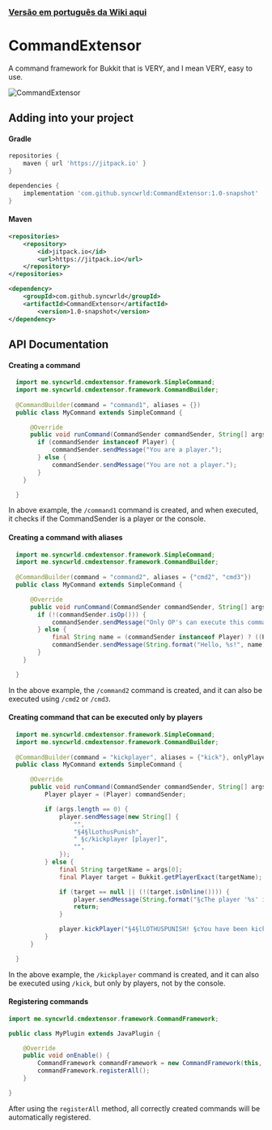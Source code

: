 ### [Versão em português da Wiki aqui](https://github.com/syncwrld/CommandExtensor/blob/main/git-assets/ptbr-wiki.md) ###
# CommandExtensor
A command framework for Bukkit that is VERY, and I mean VERY, easy to use.

![CommandExtensor](https://socialify.git.ci/syncwrld/CommandExtensor/image?description=1&descriptionEditable=easy-to-use%20bukkit%20command%20framework%20&font=KoHo&forks=1&issues=1&language=1&name=1&owner=1&pattern=Solid&stargazers=1&theme=Dark)

## Adding into your project

#### Gradle
```gradle
repositories {
	maven { url 'https://jitpack.io' }
}

dependencies {
	implementation 'com.github.syncwrld:CommandExtensor:1.0-snapshot'
}
```


#### Maven
```xml
<repositories>
	<repository>
		<id>jitpack.io</id>
		<url>https://jitpack.io</url>
	</repository>
</repositories>

<dependency>
	<groupId>com.github.syncwrld</groupId>
	<artifactId>CommandExtensor</artifactId>
        <version>1.0-snapshot</version>
</dependency>
```

## API Documentation

#### Creating a command

```java
  import me.syncwrld.cmdextensor.framework.SimpleCommand;
  import me.syncwrld.cmdextensor.framework.CommandBuilder;
  
  @CommandBuilder(command = "command1", aliases = {})
  public class MyCommand extends SimpleCommand {

      @Override
      public void runCommand(CommandSender commandSender, String[] args) {
        if (commandSender instanceof Player) {
            commandSender.sendMessage("You are a player.");
        } else {
            commandSender.sendMessage("You are not a player.");
        }
    }

  }
```
In above example, the `/command1` command is created, and when executed, it checks if the CommandSender is a player or the console.

#### Creating a command with aliases

```java
  import me.syncwrld.cmdextensor.framework.SimpleCommand;
  import me.syncwrld.cmdextensor.framework.CommandBuilder;
  
  @CommandBuilder(command = "command2", aliases = {"cmd2", "cmd3"})
  public class MyCommand extends SimpleCommand {

      @Override
      public void runCommand(CommandSender commandSender, String[] args) {
        if (!(commandSender.isOp())) {
            commandSender.sendMessage("Only OP's can execute this command.");
        } else {
            final String name = (commandSender instanceof Player) ? ((Player) commandSender).getName()) : "Console";
            commandSender.sendMessage(String.format("Hello, %s!", name));
        }
    }

  }
```
In the above example, the `/command2` command is created, and it can also be executed using `/cmd2` or `/cmd3`.

#### Creating command that can be executed only by players

```java
  import me.syncwrld.cmdextensor.framework.SimpleCommand;
  import me.syncwrld.cmdextensor.framework.CommandBuilder;
  
  @CommandBuilder(command = "kickplayer", aliases = {"kick"}, onlyPlayers = true)
  public class MyCommand extends SimpleCommand {

      @Override
      public void runCommand(CommandSender commandSender, String[] args) {
          Player player = (Player) commandSender;

          if (args.length == 0) {
              player.sendMessage(new String[] {
                  "",
                  "§4§lLothusPunish",
                  " §c/kickplayer [player]",
                  "",
              });
          } else {
              final String targetName = args[0];
              final Player target = Bukkit.getPlayerExact(targetName);

              if (target == null || (!(target.isOnline()))) {
                  player.sendMessage(String.format("§cThe player '%s' is invalid or offline.", targetName));
                  return;
              }

              player.kickPlayer("§4§lLOTHUSPUNISH! §cYou have been kicked by staff " + player.getName() + "!");
          }
      }

  }
```
In the above example, the `/kickplayer` command is created, and it can also be executed using `/kick`, but only by players, not by the console.

#### Registering commands

```java
import me.syncwrld.cmdextensor.framework.CommandFramework;

public class MyPlugin extends JavaPlugin {

    @Override
    public void onEnable() {
        CommandFramework commandFramework = new CommandFramework(this, MeuPlugin.class);
        commandFramework.registerAll();
    }

}
```
After using the `registerAll` method, all correctly created commands will be automatically registered.
